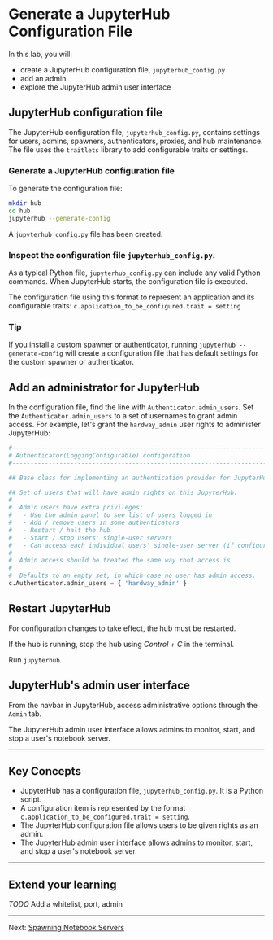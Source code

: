 # Generate a JupyterHub Configuration File

In this lab, you will:
- create a JupyterHub configuration file, `jupyterhub_config.py`
- add an admin
- explore the JupyterHub admin user interface

## JupyterHub configuration file

The JupyterHub configuration file, `jupyterhub_config.py`, contains
settings for users, admins, spawners, authenticators, proxies, and
hub maintenance. The file uses the `traitlets` library to add
configurable traits or settings.

### Generate a JupyterHub configuration file

To generate the configuration file:

```bash
mkdir hub
cd hub
jupyterhub --generate-config
```
A `jupyterhub_config.py` file has been created.

### Inspect the configuration file `jupyterhub_config.py`.

As a typical Python file, `jupyterhub_config.py` can include any valid
Python commands. When JupyterHub starts, the configuration file is executed.

The configuration file using this format to represent an application and its
configurable traits: `c.application_to_be_configured.trait = setting`

### Tip

If you install a custom spawner or authenticator, running `jupyterhub --generate-config` will create a configuration file that has default
settings for the custom spawner or authenticator.

## Add an administrator for JupyterHub

In the configuration file, find the line with `Authenticator.admin_users`.
Set the `Authenticator.admin_users` to a set of usernames to grant admin
access. For example, let's grant the `hardway_admin` user rights to administer
JupyterHub:

```python
#------------------------------------------------------------------------------
# Authenticator(LoggingConfigurable) configuration
#------------------------------------------------------------------------------

## Base class for implementing an authentication provider for JupyterHub

## Set of users that will have admin rights on this JupyterHub.
#
#  Admin users have extra privileges:
#   - Use the admin panel to see list of users logged in
#   - Add / remove users in some authenticators
#   - Restart / halt the hub
#   - Start / stop users' single-user servers
#   - Can access each individual users' single-user server (if configured)
#
#  Admin access should be treated the same way root access is.
#
#  Defaults to an empty set, in which case no user has admin access.
c.Authenticator.admin_users = { 'hardway_admin' }
```

## Restart JupyterHub

For configuration changes to take effect, the hub must be restarted.

If the hub is running, stop the hub using *Control + C* in the terminal.

Run `jupyterhub`.

## JupyterHub's admin user interface

From the navbar in JupyterHub, access administrative options through the `Admin` tab.

The JupyterHub admin user interface allows admins to monitor, start, and stop
a user's notebook server.

---

## Key Concepts

* JupyterHub has a configuration file, `jupyterhub_config.py`. It is a Python script.
* A configuration item is represented by the format `c.application_to_be_configured.trait = setting`.
* The JupyterHub configuration file allows users to be given rights as an admin.
* The JupyterHub admin user interface allows admins to monitor, start, and stop
  a user's notebook server.

---

## Extend your learning

*TODO* Add a whitelist, port, admin

---

Next: [Spawning Notebook Servers](05-spawning-notebook-servers.md)
